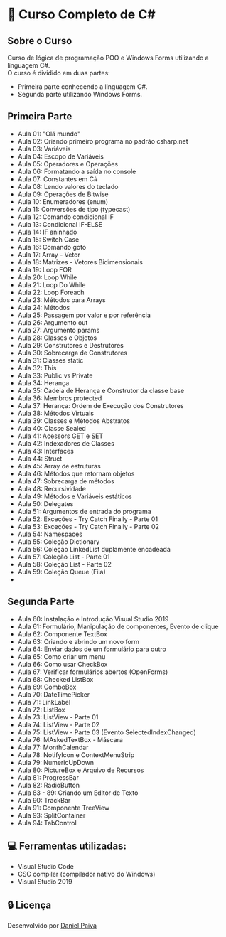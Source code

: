 # :rocket: Curso Completo de C#

## Sobre o Curso

Curso de lógica de programação POO e Windows Forms utilizando a linguagem C#.<br>
O curso é dividido em duas partes:

- Primeira parte conhecendo a linguagem C#.
- Segunda parte utilizando Windows Forms.

## Primeira Parte

- Aula 01: "Olá mundo"
- Aula 02: Criando primeiro programa no padrão csharp.net
- Aula 03: Variáveis
- Aula 04: Escopo de Variáveis
- Aula 05: Operadores e Operações
- Aula 06: Formatando a saída no console
- Aula 07: Constantes em C#
- Aula 08: Lendo valores do teclado
- Aula 09: Operações de Bitwise
- Aula 10: Enumeradores (enum)
- Aula 11: Conversões de tipo (typecast)
- Aula 12: Comando condicional IF
- Aula 13: Condicional IF-ELSE
- Aula 14: IF aninhado
- Aula 15: Switch Case
- Aula 16: Comando goto
- Aula 17: Array - Vetor
- Aula 18: Matrizes - Vetores Bidimensionais
- Aula 19: Loop FOR
- Aula 20: Loop While
- Aula 21: Loop Do While
- Aula 22: Loop Foreach
- Aula 23: Métodos para Arrays
- Aula 24: Métodos
- Aula 25: Passagem por valor e por referência
- Aula 26: Argumento out
- Aula 27: Argumento params
- Aula 28: Classes e Objetos
- Aula 29: Construtores e Destrutores
- Aula 30: Sobrecarga de Construtores
- Aula 31: Classes static
- Aula 32: This
- Aula 33: Public vs Private
- Aula 34: Herança
- Aula 35: Cadeia de Herança e Construtor da classe base
- Aula 36: Membros protected
- Aula 37: Herança: Ordem de Execução dos Construtores
- Aula 38: Métodos Virtuais
- Aula 39: Classes e Métodos Abstratos
- Aula 40: Classe Sealed
- Aula 41: Acessors GET e SET
- Aula 42: Indexadores de Classes
- Aula 43: Interfaces
- Aula 44: Struct
- Aula 45: Array de estruturas
- Aula 46: Métodos que retornam objetos
- Aula 47: Sobrecarga de métodos
- Aula 48: Recursividade
- Aula 49: Métodos e Variáveis estáticos
- Aula 50: Delegates
- Aula 51: Argumentos de entrada do programa
- Aula 52: Exceções - Try Catch Finally - Parte 01
- Aula 53: Exceções - Try Catch Finally - Parte 02
- Aula 54: Namespaces
- Aula 55: Coleção Dictionary
- Aula 56: Coleção LinkedList duplamente encadeada
- Aula 57: Coleção List - Parte 01
- Aula 58: Coleção List - Parte 02
- Aula 59: Coleção Queue (Fila)
- 

## Segunda Parte
- Aula 60: Instalação e Introdução Visual Studio 2019
- Aula 61: Formulário, Manipulação de componentes, Evento de clique 
- Aula 62: Componente TextBox
- Aula 63: Criando e abrindo um novo form
- Aula 64: Enviar dados de um formulário para outro
- Aula 65: Como criar um menu
- Aula 66: Como usar CheckBox
- Aula 67: Verificar formulários abertos (OpenForms)
- Aula 68: Checked ListBox
- Aula 69: ComboBox
- Aula 70: DateTimePicker
- Aula 71: LinkLabel
- Aula 72: ListBox
- Aula 73: ListView - Parte 01
- Aula 74: ListView - Parte 02
- Aula 75: ListView - Parte 03 (Evento SelectedIndexChanged)
- Aula 76: MAskedTextBox - Máscara
- Aula 77: MonthCalendar
- Aula 78: NotifyIcon e ContextMenuStrip
- Aula 79: NumericUpDown
- Aula 80: PictureBox e Arquivo de Recursos
- Aula 81: ProgressBar
- Aula 82: RadioButton
- Aula 83 - 89: Criando um Editor de Texto  
- Aula 90: TrackBar
- Aula 91: Componente TreeView
- Aula 93: SplitContainer
- Aula 94: TabControl

## :computer: Ferramentas utilizadas:

- Visual Studio Code
- CSC compiler (compilador nativo do Windows)
- Visual Studio 2019

## :lock: Licença

Desenvolvido por <a href="https://www.linkedin.com/in/danhpaiva/">Daniel Paiva</a>
